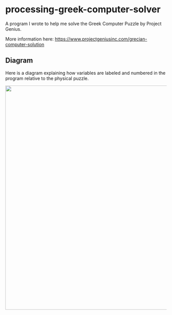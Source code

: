 # processing-greek-computer-solver

A program I wrote to help me solve the Greek Computer Puzzle by Project Genius.

More information here:
https://www.projectgeniusinc.com/grecian-computer-solution

## Diagram
Here is a diagram explaining how variables are labeled and numbered in the program relative to the physical puzzle.

<img src="https://github.com/benbarry/processing-greek-computer-solver/blob/main/diagram.png" width="700">
